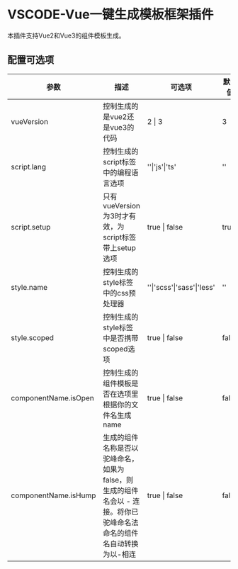 # VSCODE-Vue一键生成模板框架插件

本插件支持Vue2和Vue3的组件模板生成。

## 配置可选项

| 参数                 | 描述                                                         | 可选项                     | 默认值 |
| -------------------- | ------------------------------------------------------------ | -------------------------- | ------ |
| vueVersion           | 控制生成的是vue2还是vue3的代码                               | 2 \| 3                     | 3      |
| script.lang          | 控制生成的script标签中的编程语言选项                         | ''\|'js'\|'ts'             | ''     |
| script.setup         | 只有vueVersion为3时才有效，为script标签带上setup选项         | true \| false              | true   |
| style.name           | 控制生成的style标签中的css预处理器                           | ''\|'scss'\|'sass'\|'less' | ''     |
| style.scoped         | 控制生成的style标签中是否携带scoped选项                      | true \| false              | false  |
| componentName.isOpen | 控制生成的组件模板是否在选项里根据你的文件名生成name         | true \| false              | false  |
| componentName.isHump | 生成的组件名称是否以驼峰命名，如果为false，则生成的组件名会以 - 连接。将你已驼峰命名法命名的组件名自动转换为以-相连 | true \| false              | false  |

